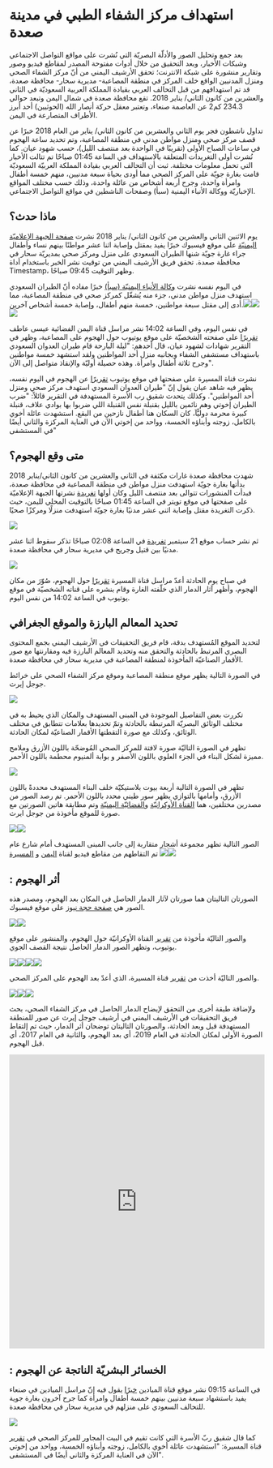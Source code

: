 # استهداف مركز الشفاء الطبي في مدينة صعدة




بعد جمع وتحليل الصور والأدلّة البصريّة التي نُشرت على مواقع التواصل الاجتماعي وشبكات الأخبار، وبعد التحقيق من خلال أدوات مفتوحة المصدر لمقاطع فيديو وصور وتقارير منشورة على شبكة الانترنت؛ تحقق الأرشيف اليمني من أنّ مركز الشفاء الصحي ومنزل المدنيين الواقع خلف المركز في منطقة المصاعبة- مديرية سحار- محافظة صعدة، قد تم استهدافهم من قبل التحالف العربي بقيادة المملكة العربية السعوديّة في الثاني والعشرين من كانون الثاني/ يناير 2018. تقع محافظة صعدة في شمال اليمن وتبعد حوالي 234.3 كم2 عن العاصمة صنعاء، وتعتبر معقل حركة أنصار الله (الحوثيين) أحد أبرز الأطراف المتصارعة في اليمن.



تداول ناشطون فجر يوم الثاني والعشرين من كانون الثاني/ يناير من العام 2018 خبرًا عن قصف مركز صحي ومنزل مواطن مدني في منطقة المصاعبة، وتم تحديد ساعة الهجوم في ساعات الصباح الأولى (تقريبًا في الواحدة بعد منتصف الليل)، حسب شهود عيان. كما نُشرت أولى التغريدات المتعلقة بالاستهداف في الساعة 01:45 صباحًا تم تتالت الأخبار التي تحمل معلومات مختلفة. ثبت أن التحالف العربي بقيادة المملكة العربيّة السعوديّة قامت بغارة جويّة على المركز الصحي مما أودى بحياة سبعة مدنيين، منهم خمسة أطفال وامرأة واحدة، وجرح أربعة أشخاص من عائلة واحدة، وذلك حسب مختلف المواقع الإخباريّة ووكالة الأنباء اليمنية (سبأ) وصفحات الناشطين في مواقع التواصل الاجتماعي.



## ماذا حدث؟

يوم الاثنين الثاني والعشرين من كانون الثاني/ يناير 2018 نشرت [صفحة الجبهة الإعلاميّة اليمنيّة](https://www.facebook.com/aljabhahnews/) على موقع فيسبوك خبرًا يفيد بمقتل وإصابة اثنا عشر مواطنًا بينهم نساء وأطفال جراء غارة جويّة شنها الطيران السعودي على منزل ومركز صحي بمديريّة سحار في محافظة صعدة. تحقق فريق الأرشيف اليمني من توقيت نشر الخبر باستخدام أداة Timestamp، وظهر التوقيت 09:45 صباحًا.

في اليوم نفسه نشرت [وكالة الأنباء اليمنيّة (سبأ)](http://sabanew.net) خبرًا مفاده أنّ الطيران السعودي استهدف منزل مواطن مدني، جزء منه يُشغّل كمركز صحي في منطقة المصاعبة، مما أدى إلى مقتل سبعة مواطنين، خمسة منهم أطفال، وإصابة خمسة أشخاص آخرين.![](https://lh3.googleusercontent.com/QrIkoVu4TAF5neydHb96qYJQ58qqURS8XRp7-KP2ySUmrPzJ2QEBRiF1bptkVCcnccR8rb--snkVRKaTUzbaCmwCf2C8QguEuLWKXifhhpsmvYqMOjuvt5sIzswr7VcfYsCEymHS)![](https://lh3.googleusercontent.com/qY9lf9t_wk_FrR4vs8vTtJOrDMcUPKQX2tH9I4xCxkqp_2LVam3J6SC3SCDPfMDzTBKzyvsoAnM_9ROwG9LpKQxQGDRjpOQidJQHu0pczB5hIJLqnHbIr-PbF-B1ZRtpVtz2vH-v)![](https://lh5.googleusercontent.com/ZGsN-iQSPML95I9sIaEBvTIQxHMK8yE33Ny8B_UU4bp1P7zsNGzezRsPC4xYyPLy4pY_ft8YoWI6hcrbNLs1543W0d4Hhn-HrypaPA3wHnQfeImLbCIgkZKLq2bWfbdOHFlxhOtN)

في نفس اليوم، وفي الساعة 14:02 نشر مراسل قناة اليمن الفضائية عيسى عاطف [تقريرًا](https://youtu.be/PfbTP5MVGpg) على صفحته الشخصيّة على موقع يوتيوب حول الهجوم على المصاعبة، وظهر في التقرير شهادات لشهود عيان، قال أحدهم: "ليلة البارحة قام طيران العدوان السعودي باستهداف مستشفى الشفاء وبجانبه منزل أحد المواطنين ولقد استشهد خمسة مواطنين وجرح ثلاثة أطفال وامرأة. وهذه حصيلة أوليّة والإنقاذ متواصل إلى الآن".



نشرت قناة المسيرة على صفحتها في موقع يوتيوب [تقريرًا](https://www.youtube.com/watch?v=yr2aLZT7KOg) عن الهجوم في اليوم نفسه، يظهر فيه شاهد عيان يقول إنّ "طيران العدوان السعودي استهدف مركز صحي ومنزل أحد المواطنين". وكذلك يتحدث شقيق رب الأسرة المستهدفة في التقرير قائلاً: "ضرب الطيران إخوتي وهم نائمين بالليل بقنبلة نفس القنبلة اللي ضربوا بها بوادي علاف، قنبلة كبيرة محرمة دوليًّآ، كان السكان هنا أطفال نازحين من البقع. استشهدت عائلة أخوي بالكامل، زوجته وأبناؤه الخمسة، وواحد من إخوتي الآن في العناية المركزة والثاني أيضًا في المستشفى"



## متى وقع الهجوم؟

شهدت محافظة صعدة غارات مكثفة في الثاني والعشرين من كانون الثاني/يناير 2018 بدأتها بغارة جويّة استهدفت منزل مواطن في منطقة المصاعبة في محافظة صعدة، فبدأت المنشورات تتوالى بعد منتصف الليل وكان أولها [تغريدة](https://twitter.com/Aljabhahnews/status/955375976241946624?s=20) نشرتها الجبهة الإعلاميّة على صفحتها في موقع تويتر في الساعة 01:45 صباحًا بالتوقيت المحلي لليمن، حيث ذكرت التغريدة مقتل وإصابة اثني عشر مدنيًا بغارة جويّة استهدفت منزلًا ومركزًا صحيًا.




![](https://lh4.googleusercontent.com/BLxJI68sPFRXywLdZMIvKJH9T7LHaTa9Rbitm6jBxmAMGP5xVH7vtcnCxaS2q1VBv0Rf1XgV1cykbbqzR5LuhdDvPAqGrLDXNr4wT1C6n_0f-_mHk-I4DReUVmHo9a7I6_rwvBxq)




ثم نشر حساب موقع 21 سبتمبر [تغريدة](https://twitter.com/21septCom/status/955381646064279552?s=20) في الساعة 02:08 صباحًا تذكر سقوط اثنا عشر مدنيًا بين قتيل وجريح في مديرية سحار في محافظة صعدة.





![](https://lh4.googleusercontent.com/HbMhApno_02i_rk7ZC92D8WwBOXWbApkDSZ26j3XQgmhKrk8MsbAGrU0PgeoLQWZUJ1v1GzYTmWK_yAeJFGic4WU0KquMTGuOr7ASxaIPib2tIEnXuuTYVbai0w1bQJ6XcR0feVS)

في صباح يوم الحادثة أعدّ مراسل قناة المسيرة [تقريرًا](https://www.youtube.com/watch?v=PfbTP5MVGpg&feature=youtu.be) حول الهجوم، صُوّرَ من مكان الهجوم، وأظهر آثار الدمار الذي خلّفته الغارة وقام بنشره على قناته الشخصيّة في موقع يوتيوب في الساعة 14:02 من نفس اليوم.



## تحديد المعالم البارزة والموقع الجغرافي

لتحديد الموقع المُستهدف بدقة، قام فريق التحقيقات في الأرشيف اليمني بجمع المحتوى البصري المرتبط بالحادثة والتحقق منه وتحديد المعالم البارزة فيه ومقارنتها مع صور الأقمار الصناعيّة المأخوذة لمنطقة المصاعبة في مديرية سحار في محافظة صعدة.



في الصورة التالية يظهر موقع منطقة المصاعبة وموقع مركز الشفاء الصحي على خرائط جوجل إيرث.

![](https://lh3.googleusercontent.com/I0e2KON09PgnplbyilQwItBP1B0sOUCerIrmbKfWvv-yaFIfAGfjfDMvVFN4kMO9146jNkcbAqGZMixlb_Ed7zzMvMXzGYa53Y_BAt6F7Udnn5ESYLFNpjwis5bMo0Fg_GzQyTMH)



تكررت بعض التفاصيل الموجودة في المبنى المستهدف والمكان الذي يحيط به في مختلف الوثائق البصريّة المرتبطة بالحادثة وتمّ تحديدها بعلامات تتطابق في مختلف الوثائق، وكذلك مع صورة التقطتها الأقمار الصناعيّة لمكان الحادثة.

تظهر في الصورة التاليّة صورة لافتة للمركز الصحي المُوضحّة باللون الأزرق وملامح مميزة لشكل البناء في الجزء العلوي باللون الأصفر و بوابة ألمنيوم محطمة باللون الأحمر.

![](https://lh6.googleusercontent.com/atcU2yUHKzl8-W73aTebL3ZwQOTkfyKYLyc5EZOVSemZie6-y0L2Dupq9VtqUP1VwfD9mnkouTOZfDxUk0GcJn5rPvCOpDH_yMaUMryJDL-DVkackJ5v4UA1qBdu7eaOMSZnSqqc)

تظهر في الصورة التالية أربعة بيوت بلاستيكيّة خلف البناء المستهدف محددةً باللون الأزرق، وأمامها بالتوازي يظهر سور طيني محدد باللون الأحمر. تم رصد الصور من مصدرين مختلفين، هما [القناة الأوكرانيّة](https://www.youtube.com/watch?v=QEcdhsi4Nlk&feature=youtu.be) و[الفضائيّة اليمنيّة](https://www.youtube.com/watch?v=PfbTP5MVGpg&feature=youtu.be) وتم مطابقة هاتين الصورتين مع صورة للموقع مأخوذة من جوجل ايرث.

![](https://lh5.googleusercontent.com/40B03C6JWHkRLJWlnFdaHxgU-nF3CGjYQDoUXgGursZGQx-5faxMMBri2wsMLxmoxG-AKnXK5hmtZJ3nMJcPTHsPKPi_7rXE6k0_enHzwEEQhkTbjqTPz9rE5uz-DxBH0fxrnWtK)![](https://lh3.googleusercontent.com/WpmK7l67uaLMau3vJFBDAwO9mLrgcDKs7LxHYB3-12gvMz6WetjIRmLaTNLeI2m73kXQTLOzHfSRDQzsws3lCO8_4OfziamkL0yPtALIMiT171_NWufWJilvhDsLj9H-l9oHpca9)



الصور التالية تظهر مجموعة أشجار متقاربة إلى جانب المبنى المستهدف أمام شارع عام تم التقاطهم من مقاطع فيديو لقناة [اليمن](https://www.youtube.com/watch?v=PfbTP5MVGpg&feature=youtu.be) و [المسيرة](https://www.youtube.com/watch?v=yr2aLZT7KOg)  ![](https://lh6.googleusercontent.com/j7xZUlX3EEoq7a-FUiWwdjV9fscy-_egpeBYyZti2GbC6HDPzcR5kpVY_Tfl7wVhIgUcCkvJ_WdFWorki3tyGd7oxfvBzH21SDVraZTfPDRtumJIZ2hNgMmoQKXk2YfSkH_Cm6bu)![](https://lh5.googleusercontent.com/cdu3vwSPgnD97ABdKTb2qpIp6MNZUKad7RrN8T_CR_FHeSAb9bLanAiNFNP-UH4kQmKDiZr4qsRUBgX2vaYfaG_575r-hqdPg0BuTMFncHAWxbNj9BJRK_-IzUkdwYNgwY7cCSlO)











## : أثر الهجوم

الصورتان التاليتان هما صورتان لآثار الدمار الحاصل في المكان بعد الهجوم، ومصدر هذه الصور هي [صفحة حجة نيوز](https://www.facebook.com/hajjahnewss/photos/pcb.956414654507670/956413934507742/?type=3&theater) على موقع فيسبوك.


![](https://lh6.googleusercontent.com/fjpG5t0B8F9o7SSYMVHLvw09Ao5oe3sUyQ8RSLZLxwO54dog2xZc3f-5o5_w8r01NWkZtNHOwBZyG82dfoAF4EPr6uUbGtLvzDEKoTG6GZMACWokRQwbBJu4WxaWlC8RBbQav94U)![](https://lh4.googleusercontent.com/b_1V2pTtH7DP9YWVCTioH74sdm9ut-naX1wPDN52zX2Gm9tTlT89SyRNfZIpYc-oyxItqpL4MzZ0slr028osSSZs0qwu0dpyiabbwCzo9X8_QKZlhIIl1J5GwFGTQHP1RPSJe5AG)

والصور التاليّة مأخوذة من [تقرير](https://www.youtube.com/watch?v=QEcdhsi4Nlk&feature=youtu.be) القناة الأوكرانيّة حول الهجوم، والمنشور على موقع يوتيوب، وتظهر الصور الدمار الحاصل نتيجة القصف الجوي.



![](https://lh5.googleusercontent.com/4nDPzBk0pNBFKE3zjs33_O2Olk0GkfM_lpvCUYLveJyMO4K5cYkOl_JB55DSgTjlwYujPrIgNIqKuL0bQdD8wltj7gTnrfzIlNKm9ruK3kJMPuinm6LKhjapUMAXakdFDSkV9XX1)![](https://lh3.googleusercontent.com/CDWKY8AgdY2WcgLFbEqri3EWApDPF90nMCu8Ya0fYhzAzzJbSuEu3Uxjz-XDmJyo0n2nlfsEtAmmsTDnx8LJwwN2zFJvLhCWdVJG0TiLBK_pBSDMqgpKkuf9ZYLBzcxWu85jKkyG)![](https://lh3.googleusercontent.com/H5i5qC16k1LELWTsi0ahD3xvA6DQ_wdImikuec2PaAeKp2DJ1P5HyM16dc0tcDKSKqwV38TjdLv6rybzgVynmhrXicZDFS9ftHb5pGRK9oiu1lfhAgEgU5NlYsbfc_RgwEeb0f8S)![](https://lh4.googleusercontent.com/2mP-Q20x7u_jcwHw5i7v0ho373E2n1Iu8-HkoFPLB0aVowM4ddx0nyKt1dqa9G94GJQvkhLWYmLQmEzaJoJS_9vFudR-nRxzqbQNp1uL0v5cRV4BVzTwUa5aGHrDYxeTnB8IsgCr)

والصور التاليّة أخذت من [تقرير](https://www.youtube.com/watch?v=yr2aLZT7KOg) قناة المسيرة، الذي أعدّ بعد الهجوم على المركز الصحي.



![](https://lh3.googleusercontent.com/aeeACSSYRu6nb091Oz6qePKYne9Ubm5SAai4wrftoVnesenJaRD10YvZvgAE7g8utUcBwlu9yDTCfAO_RNq4NhA7a_H7ZlokVUJOhWq9umWa3rL7G4ol77HDzLdcP6f-LuF1zsGI)![](https://lh6.googleusercontent.com/ZmBCedODgijQrYuFUS9N7dz7CVP0JJdDFUyy8i002gX4zIkaUQGKDa1DWyraMa4lSFPM6bUiQ57cCrXpffdKFiWs5Q8lEYN0A7lv1168dNG5NxCgb3gv8-Wvg7X3LhryYWCSdNyO)![](https://lh3.googleusercontent.com/G0B1fSHemtAncYFwv-ltoNhx9UtDCB8W6qfSXgpngDHWvIrP_U_iSvMDxSuO6kXJvSuOmnVF0XwhuWHIrOCYPo_MZ5hjSO_i0b26xkWieUzJm7JpTvr7lKRyD5n8iKi5mr-LuEco)

ولإضافة طبقة أخرى من التحقق لإيضاح الدمار الحاصل في مركز الشفاء الصحي، بحث فريق التحقيقات في الأرشيف اليمني في أرشيف جوجل إيرث عن صور للمنطقة المستهدفة قبل وبعد الحادثة، والصورتان التاليتان توضحان أثر الدمار، حيث تم إلتقاط الصورة الأولى لمكان الحادثة في العام 2019، أي بعد الهجوم، والثانية في العام 2017، أي قبل الهجوم.


<iframe frameborder="0" class="juxtapose" width="100%" height="580" src="https://cdn.knightlab.com/libs/juxtapose/latest/embed/index.html?uid=8b09d53a-0646-11ea-b9b8-0edaf8f81e27"></iframe>


## : الخسائر البشريّة الناتجة عن الهجوم

في الساعة 09:15 نشر موقع قناة الميادين [خبرًا](http://www.almayadeen.net/news/politics/854320/%D8%B4%D9%87%D8%AF%D8%A7%D8%A1-%D9%88%D8%AC%D8%B1%D8%AD%D9%89-%D8%A8%D8%BA%D8%A7%D8%B1%D8%A7%D8%AA-%D9%84%D9%84%D8%AA%D8%AD%D8%A7%D9%84%D9%81-%D8%A7%D9%84%D8%B3%D8%B9%D9%88%D8%AF%D9%8A-%D8%B9%D9%84%D9%89-%D8%B5%D8%B9%D8%AF%D8%A9-%D8%B4%D9%85%D8%A7%D9%84-%D8%A7%D9%84%D9%8A%D9%85%D9%86) يقول فيه إنّ مراسل الميادين في صنعاء يفيد باستشهاد سبعة مدنيين بينهم خمسة أطفال وامرأة كما جرح آخرون بغارة جوية للتحالف السعودي على منزلهم في مديرية سحار في محافظة صعدة.


![](https://lh6.googleusercontent.com/KlPr4gi4suGPn0ZmQN6UpmilWu0veJQIwUrr_043sxP5ePS16cZt8X3eOsE2VNjkryQ6422lc1duQOCBykeNCly3-XVyz7Lp0FNkVGhdb0FIfvubCzHTsd_UMrVk_DfXAc4llDwn)

كما قال شقيق ربّ الأسرة التي كانت تقيم في البيت المجاور للمركز الصحي في [تقرير](https://www.youtube.com/watch?v=yr2aLZT7KOg) قناة المسيرة: "استشهدت عائلة أخوي بالكامل، زوجته وأبناؤه الخمسة، وواحد من إخوتي الآن في العناية المركزة والثاني أيضًا في المستشفى".
